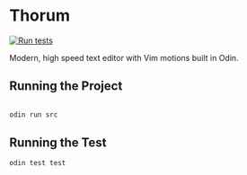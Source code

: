 # Thorum


[![Run tests](https://github.com/haydenhargreaves/Thorum/actions/workflows/run_tests.yml/badge.svg)](https://github.com/haydenhargreaves/Thorum/actions/workflows/run_tests.yml)

Modern, high speed text editor with Vim motions built in Odin.

## Running the Project

```bash

odin run src
```

## Running the Test

```bash
odin test test
```
